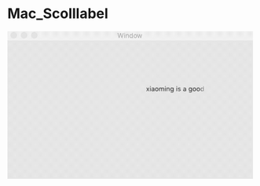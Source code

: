 # Mac_Scolllabel
<img src="https://github.com/zhengwei931102/Mac_Scolllabel/blob/master/gif.gif" width="500">
